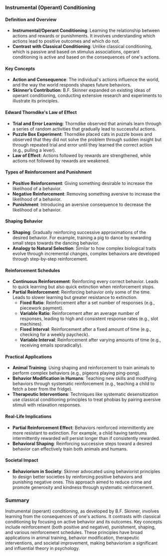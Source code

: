 ### Instrumental (Operant) Conditioning

#### Definition and Overview
- **Instrumental/Operant Conditioning**: Learning the relationship between actions and rewards or punishments. It involves understanding which actions lead to positive outcomes and which do not.
- **Contrast with Classical Conditioning**: Unlike classical conditioning, which is passive and based on stimulus associations, operant conditioning is active and based on the consequences of one's actions.

#### Key Concepts
- **Action and Consequence**: The individual's actions influence the world, and the way the world responds shapes future behaviors.
- **Skinner’s Contribution**: B.F. Skinner expanded on existing ideas of operant conditioning, conducting extensive research and experiments to illustrate its principles.

#### Edward Thorndike's Law of Effect
- **Trial and Error Learning**: Thorndike observed that animals learn through a series of random activities that gradually lead to successful actions.
- **Puzzle Box Experiment**: Thorndike placed cats in puzzle boxes and observed that they did not solve the problem through sudden insight but through repeated trial and error until they learned the correct action (e.g., pulling a lever).
- **Law of Effect**: Actions followed by rewards are strengthened, while actions not followed by rewards are weakened.

#### Types of Reinforcement and Punishment
- **Positive Reinforcement**: Giving something desirable to increase the likelihood of a behavior.
- **Negative Reinforcement**: Removing something aversive to increase the likelihood of a behavior.
- **Punishment**: Introducing an aversive consequence to decrease the likelihood of a behavior.

#### Shaping Behavior
- **Shaping**: Gradually reinforcing successive approximations of the desired behavior. For example, training a pig to dance by rewarding small steps towards the dancing behavior.
- **Analogy to Natural Selection**: Similar to how complex biological traits evolve through incremental changes, complex behaviors are developed through step-by-step reinforcement.

#### Reinforcement Schedules
- **Continuous Reinforcement**: Reinforcing every correct behavior. Leads to quick learning but also quick extinction when reinforcement stops.
- **Partial Reinforcement**: Reinforcing behavior only some of the time. Leads to slower learning but greater resistance to extinction.
  - **Fixed Ratio**: Reinforcement after a set number of responses (e.g., piecework payment).
  - **Variable Ratio**: Reinforcement after an average number of responses, leading to high and consistent response rates (e.g., slot machines).
  - **Fixed Interval**: Reinforcement after a fixed amount of time (e.g., checking for a weekly paycheck).
  - **Variable Interval**: Reinforcement after varying amounts of time (e.g., receiving emails sporadically).

#### Practical Applications
- **Animal Training**: Using shaping and reinforcement to train animals to perform complex behaviors (e.g., pigeons playing ping-pong).
- **Behavior Modification in Humans**: Teaching new skills and modifying behaviors through systematic reinforcement (e.g., teaching a child to fetch a beer from the fridge).
- **Therapeutic Interventions**: Techniques like systematic desensitization use classical conditioning principles to treat phobias by pairing aversive stimuli with relaxation responses.

#### Real-Life Implications
- **Partial Reinforcement Effect**: Behaviors reinforced intermittently are more resistant to extinction. For example, a child having tantrums intermittently rewarded will persist longer than if consistently rewarded.
- **Behavioral Shaping**: Reinforcing successive steps toward a desired behavior can effectively train both animals and humans.

#### Societal Impact
- **Behaviorism in Society**: Skinner advocated using behaviorist principles to design better societies by reinforcing positive behaviors and punishing negative ones. This approach aimed to reduce crime and promote generosity and kindness through systematic reinforcement.

### Summary
Instrumental (operant) conditioning, as developed by B.F. Skinner, involves learning from the consequences of one's actions. It contrasts with classical conditioning by focusing on active behavior and its outcomes. Key concepts include reinforcement (both positive and negative), punishment, shaping, and various reinforcement schedules. These principles have broad applications in animal training, behavior modification, therapeutic interventions, and societal improvement, making behaviorism a significant and influential theory in psychology.